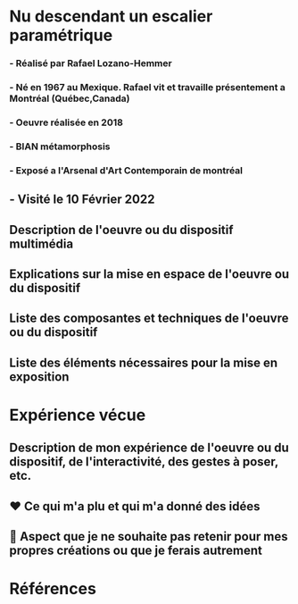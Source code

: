 # Nu descendant un escalier paramétrique


### - Réalisé par Rafael Lozano-Hemmer

### - Né en 1967 au Mexique. Rafael vit et travaille présentement a Montréal (Québec,Canada)

### - Oeuvre réalisée en 2018

### - BIAN métamorphosis


### - Exposé a l'Arsenal d'Art Contemporain de montréal 


## - Visité le 10 Février 2022


## Description de l'oeuvre ou du dispositif multimédia



## Explications sur la mise en espace de l'oeuvre ou du dispositif 


## Liste des composantes et techniques de l'oeuvre ou du dispositif 



## Liste des éléments nécessaires pour la mise en exposition

# Expérience vécue

## Description de mon expérience de l'oeuvre ou du dispositif, de l'interactivité, des gestes à poser, etc.

## ❤️ Ce qui m'a plu et qui m'a donné des idées 

## 🤔 Aspect que je ne souhaite pas retenir pour mes propres créations ou que je ferais autrement

# Références

